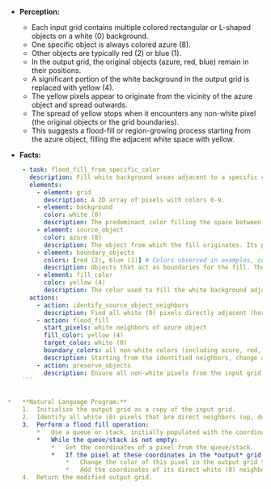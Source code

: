 *   **Perception:**
    *   Each input grid contains multiple colored rectangular or L-shaped objects on a white (0) background.
    *   One specific object is always colored azure (8).
    *   Other objects are typically red (2) or blue (1).
    *   In the output grid, the original objects (azure, red, blue) remain in their positions.
    *   A significant portion of the white background in the output grid is replaced with yellow (4).
    *   The yellow pixels appear to originate from the vicinity of the azure object and spread outwards.
    *   The spread of yellow stops when it encounters any non-white pixel (the original objects or the grid boundaries).
    *   This suggests a flood-fill or region-growing process starting from the azure object, filling the adjacent white space with yellow.

*   **Facts:**
    
```yaml
    - task: flood_fill_from_specific_color
      description: Fill white background areas adjacent to a specific colored object with a new color.
      elements:
        - element: grid
          description: A 2D array of pixels with colors 0-9.
        - element: background
          color: white (0)
          description: The predominant color filling the space between objects.
        - element: source_object
          color: azure (8)
          description: The object from which the fill originates. Its pixels remain unchanged.
        - element: boundary_objects
          colors: [red (2), blue (1)] # Colors observed in examples, could potentially be others except white and azure.
          description: Objects that act as boundaries for the fill. Their pixels remain unchanged.
        - element: fill_color
          color: yellow (4)
          description: The color used to fill the white background adjacent to the source_object.
      actions:
        - action: identify_source_object_neighbors
          description: Find all white (0) pixels directly adjacent (horizontally or vertically) to any azure (8) pixel.
        - action: flood_fill
          start_pixels: white neighbors of azure object
          fill_color: yellow (4)
          target_color: white (0)
          boundary_colors: all non-white colors (including azure, red, blue, etc.) and grid edges.
          description: Starting from the identified neighbors, change adjacent white pixels to yellow, stopping at boundaries.
        - action: preserve_objects
          description: Ensure all non-white pixels from the input grid retain their original color and position in the output grid.
    ```


*   **Natural Language Program:**
    1.  Initialize the output grid as a copy of the input grid.
    2.  Identify all white (0) pixels that are direct neighbors (up, down, left, right) of any azure (8) pixel. These are the starting points for the fill.
    3.  Perform a flood fill operation:
        *   Use a queue or stack, initially populated with the coordinates of the starting points identified in step 2.
        *   While the queue/stack is not empty:
            *   Get the coordinates of a pixel from the queue/stack.
            *   If the pixel at these coordinates in the *output* grid is white (0):
                *   Change the color of this pixel in the output grid to yellow (4).
                *   Add the coordinates of its direct white (0) neighbors (up, down, left, right) to the queue/stack.
    4.  Return the modified output grid.